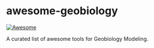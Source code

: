 # awesome-geobiology
[![Awesome](https://awesome.re/badge.svg)](https://awesome.re)



A curated list of awesome tools for Geobiology Modeling.
